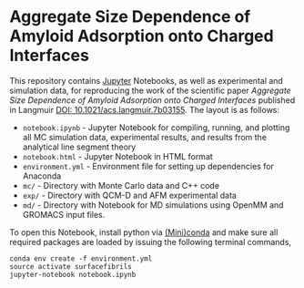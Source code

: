 # Aggregate Size Dependence of Amyloid Adsorption onto Charged Interfaces

This repository contains [Jupyter](http://jupyter.org) Notebooks, as well as experimental and simulation data, for reproducing the work of the scientific paper *Aggregate Size Dependence of Amyloid Adsorption onto Charged Interfaces* published in Langmuir [DOI: 10.1021/acs.langmuir.7b03155](http://pubs.acs.org/doi/abs/10.1021/acs.langmuir.7b03155).
The layout is as follows:

- `notebook.ipynb` - Jupyter Notebook for compiling, running, and plotting all MC simulation data, experimental results, and results from the analytical line segment theory
- `notebook.html` - Jupyter Notebook in HTML format 
- `environment.yml` - Environment file for setting up dependencies for Anaconda
- `mc/` - Directory with Monte Carlo data and C++ code
- `exp/` - Directory with QCM-D and AFM experimental data 
- `md/` - Directory with Notebook for MD simulations using OpenMM and GROMACS input files.

To open this Notebook, install python via [(Mini)conda](https://www.continuum.io/downloads) and make sure all required packages are loaded by issuing the following terminal commands,

    conda env create -f environment.yml
    source activate surfacefibrils
    jupyter-notebook notebook.ipynb
